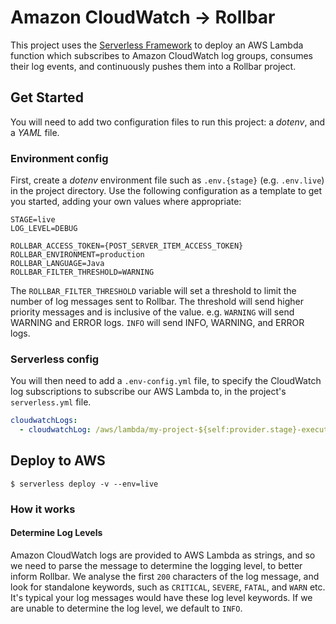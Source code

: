 # Amazon CloudWatch -> Rollbar

This project uses the [Serverless Framework](https://www.serverless.com/) to deploy an AWS Lambda function which
subscribes to Amazon CloudWatch log groups, consumes their log events, and continuously pushes them into a Rollbar
project.

## Get Started

You will need to add two configuration files to run this project: a _dotenv_, and a _YAML_ file.

### Environment config

First, create a _dotenv_ environment file such as `.env.{stage}` (e.g. `.env.live`) in the project directory.
Use the following configuration as a template to get you started, adding your own values where appropriate:

```dotenv
STAGE=live
LOG_LEVEL=DEBUG

ROLLBAR_ACCESS_TOKEN={POST_SERVER_ITEM_ACCESS_TOKEN}
ROLLBAR_ENVIRONMENT=production
ROLLBAR_LANGUAGE=Java
ROLLBAR_FILTER_THRESHOLD=WARNING
```

The `ROLLBAR_FILTER_THRESHOLD` variable will set a threshold to limit the number of log messages sent to Rollbar.
The threshold will send higher priority messages and is inclusive of the value. e.g. `WARNING` will send WARNING
and ERROR logs. `INFO` will send INFO, WARNING, and ERROR logs.

### Serverless config

You will then need to add a `.env-config.yml` file, to specify the CloudWatch log subscriptions to subscribe our AWS
Lambda to, in the project's `serverless.yml` file.

```yaml
cloudwatchLogs:
  - cloudwatchLog: /aws/lambda/my-project-${self:provider.stage}-execute
```

## Deploy to AWS

```shell script
$ serverless deploy -v --env=live
```

### How it works

#### Determine Log Levels

Amazon CloudWatch logs are provided to AWS Lambda as strings, and so we need to parse the message to determine the
logging level, to better inform Rollbar. We analyse the first `200` characters of the log message, and look for
standalone keywords, such as `CRITICAL`, `SEVERE`, `FATAL`, and `WARN` etc. It's typical your log messages would have
these log level keywords. If we are unable to determine the log level, we default to `INFO`.